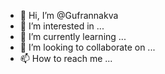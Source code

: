 - 👋 Hi, I’m @Gufrannakva
- 👀 I’m interested in ...
- 🌱 I’m currently learning ...
- 💞️ I’m looking to collaborate on ...
- 📫 How to reach me ...

<!---
Gufrannakva/Gufrannakva is a ✨ special ✨ repository because its `README.md` (this file) appears on your GitHub profile.
You can click the Preview link to take a look at your changes.
--->
